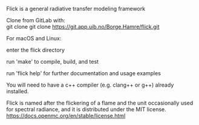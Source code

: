 
Flick is a general radiative transfer modeling framework  

Clone from GitLab with:  
 git clone git clone https://git.app.uib.no/Borge.Hamre/flick.git  

For macOS and Linux:

 enter the flick directory  

 run 'make' to compile, build, and test  

 run 'flick help' for further documentation and usage examples  

You will need to have a c++ compiler (e.g. clang++ or g++) already installed.  

Flick is named after the flickering of a flame and the unit
occasionally used for spectral radiance, and it is distributed under
the MIT license.  
https://docs.openmc.org/en/stable/license.html


